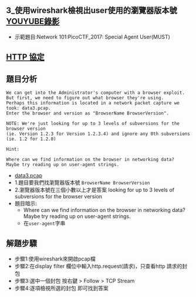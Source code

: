 
## 3_使用wireshark檢視出user使用的瀏覽器版本號  [YOUYUBE錄影](https://youtu.be/GnufKfXOSG4)
- 示範題目:Network 101:PicoCTF_2017: Special Agent User(MUST)


## [HTTP 協定](./HTTP.md)


## 題目分析
```
We can get into the Administrator's computer with a browser exploit.
But first, we need to figure out what browser they're using.
Perhaps this information is located in a network packet capture we took: data3.pcap.
Enter the browser and version as "BrowserName BrowserVersion".

NOTE: We're just looking for up to 3 levels of subversions for the browser version 
(ie. Version 1.2.3 for Version 1.2.3.4) and ignore any 0th subversions (ie. 1.2 for 1.2.0)

Hint:

Where can we find information on the browser in networking data?
Maybe try reading up on user-agent strings.
```
- [data3.pcap]()
- 1.題目要我們找瀏覽器版本號 `BrowserName BrowserVersion`
- 2.瀏覽器版本號在三個小數以上才是答案  looking for up to 3 levels of subversions for the browser version
- 題目暗示:
  - Where can we find information on the browser in networking data? Maybe try reading up on user-agent strings.
  - 在`user-agent`字串

## 解題步驟
- 步驟1:使用wireshark來開啟pcap檔
- 步驟2:在display filter 欄位中輸入http.request(請求)，只查看http 請求的封包
- 步驟3:選中一個封包 按右鍵 > Follow > TCP Stream
- 步驟4:逐項檢視所選的封包 即可找到答案


